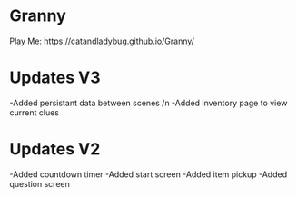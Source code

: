 # Granny
 Play Me: https://catandladybug.github.io/Granny/
# Updates V3
 -Added persistant data between scenes /n
 -Added inventory page to view current clues
# Updates  V2
 -Added countdown timer
 -Added start screen
 -Added item pickup
 -Added question screen
